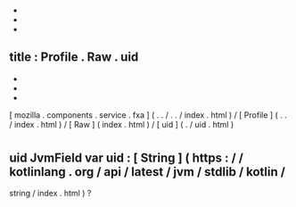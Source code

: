 -
-
-
title
:
Profile
.
Raw
.
uid
-
-
-
-
[
mozilla
.
components
.
service
.
fxa
]
(
.
.
/
.
.
/
index
.
html
)
/
[
Profile
]
(
.
.
/
index
.
html
)
/
[
Raw
]
(
index
.
html
)
/
[
uid
]
(
.
/
uid
.
html
)
#
uid
JvmField
var
uid
:
[
String
]
(
https
:
/
/
kotlinlang
.
org
/
api
/
latest
/
jvm
/
stdlib
/
kotlin
/
-
string
/
index
.
html
)
?
